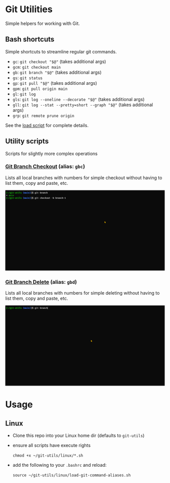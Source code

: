 # Git Utilities

Simple helpers for working with Git.

## Bash shortcuts

Simple shortcuts to streamline regular git commands.

* `gc`: `git checkout "$@"` (takes additional args)
* `gcm`: `git checkout main`
* `gb`: `git branch "$@"` (takes additional args)
* `gs`: `git status`
* `gp`: `git pull "$@"` (takes additional args)
* `gpm`: `git pull origin main`
* `gl`: `git log`
* `gls`: `git log --oneline --decorate "$@"` (takes additional args)
* `gll`: `git log --stat --pretty=short --graph "$@"` (takes additional args)
* `grp`: `git remote prune origin`

See the [load script](linux/load-git-command-aliases.sh) for complete details.

## Utility scripts
Scripts for slightly more complex operations

### [Git Branch Checkout](git-branch-checkout.sh) (alias: `gbc`)
Lists all local branches with numbers for simple checkout without having to list them, copy and paste, etc.

![](docs/git-utils-checkout.gif)

### [Git Branch Delete](git-branch-delete.sh) (alias: `gbd`)
Lists all local branches with numbers for simple deleting without having to list them, copy and paste, etc.

![](docs/git-utils-delete.gif)

# Usage

## Linux
* Clone this repo into your Linux home dir (defaults to `git-utils`)
* ensure all scripts have execute rights

  ```chmod +x ~/git-utils/linux/*.sh```

* add the following to your `.bashrc` and reload:

  ```source ~/git-utils/linux/load-git-command-aliases.sh```
